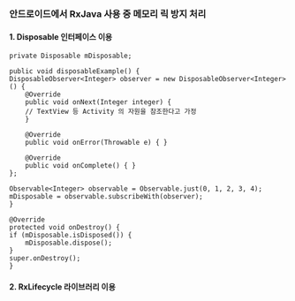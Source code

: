 ### 안드로이드에서 RxJava 사용 중 메모리 릭 방지 처리

#### 1. Disposable 인터페이스 이용

```
private Disposable mDisposable;

public void disposableExample() {
DisposableObserver<Integer> observer = new DisposableObserver<Integer>() {
    @Override
    public void onNext(Integer integer) {
	// TextView 등 Activity 의 자원을 참조한다고 가정
    }

    @Override
    public void onError(Throwable e) { }

    @Override
    public void onComplete() { }
};

Observable<Integer> observable = Observable.just(0, 1, 2, 3, 4);
mDisposable = observable.subscribeWith(observer);
}

@Override
protected void onDestroy() {
if (mDisposable.isDisposed()) {
    mDisposable.dispose();
}
super.onDestroy();
}
```

#### 2. RxLifecycle 라이브러리 이용

```









```
